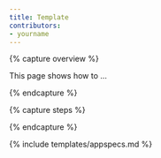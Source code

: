 ```yaml
---
title: Template
contributors:
- yourname
---
```


{% capture overview %}

This page shows how to ...

{% endcapture %}


{% capture steps %}


{% endcapture %}


{% include templates/appspecs.md %}
